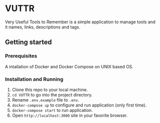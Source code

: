 # VUTTR

Very Useful Tools to Remember is a simple application to manage tools and it names, links, descriptions and tags.

## Getting started

### Prerequisites

A intallation of Docker and Docker Compose on UNIX based OS.

### Installation and Running

1. Clone this repo to your local machine.
2. `cd VUTTR` to go into the project directory.
3. Rename `.env.example` file to `.env`.
3. `docker-compose up` to configure and run application (only first time).
4. `docker-compose start` to run application.
5. Open `http://localhost:3000` site in your favorite browser.